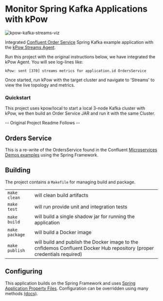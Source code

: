 # Monitor Spring Kafka Applications with kPow

![kpow-kafka-streams-viz](https://user-images.githubusercontent.com/2832467/137060506-4d7ff311-29da-42ed-8e14-97ccfea6f7d3.png)

Integrated [Confluent Order Service](https://github.com/confluentinc/streaming-ops/tree/main/apps/microservices-orders/orders-service) Spring Kafka example application with the [kPow Streams Agent](https://github.com/operatr-io/kpow-streams-agent).

Run this project with the original instructions below, we have integrated the kPow Agent. You will see log-lines like:

```
kPow: sent [370] streams metrics for application.id OrdersService
```

Once started, run kPow with the target cluster and navigate to 'Streams' to view the live topology and metrics.

### Quickstart

This project uses kpow/local to start a local 3-node Kafka cluster with kPow, we then build an Order Service JAR and run it with the same Cluster.


-- Original Project Readme Follows --

## Orders Service

This is a re-write of the OrdersService found in the Confluent [Microservices Demos examples](https://github.com/confluentinc/kafka-streams-examples/tree/6.0.0-post/src/main/java/io/confluent/examples/streams/microservices)
using the Spring Framework.

## Building

The project contains a `Makefile` for managing build and package.

|            |                                           |
|------------|-------------------------------------------|
| `make clean` |will clean build artifacts|
| `make test`  |will run provide unit and integration tests|
| `make build` |will build a single shadow jar for running the application|
| `make package` |will build a Docker image|
| `make publish` |will build and publish the Docker image to the cnfldemos Confluent Docker Hub repository (proper credentials required)|

## Configuring

This application builds on the Spring Framework and uses [Spring Application Property Files](https://docs.spring.io/spring-boot/docs/current/reference/html/spring-boot-features.html#boot-features-external-config-application-property-files).
Configuration can be overridden using many methods [(docs)](https://docs.spring.io/spring-boot/docs/1.5.6.RELEASE/reference/html/boot-features-external-config.html).
